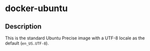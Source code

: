 # docker-ubuntu

## Description

This is the standard Ubuntu Precise image with a UTF-8 locale as the default (`en_US.UTF-8`).

